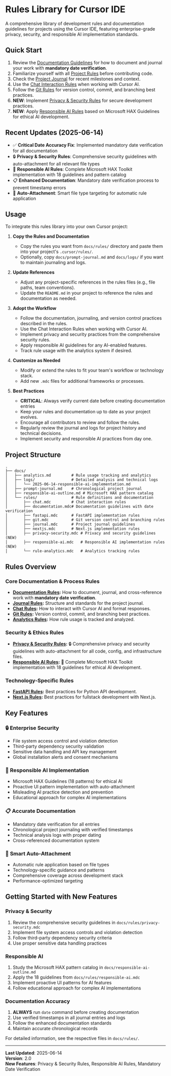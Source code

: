 # Rules Library for Cursor IDE

A comprehensive library of development rules and documentation guidelines for projects using the Cursor IDE, featuring enterprise-grade privacy, security, and responsible AI implementation standards.

## Quick Start

1. Review the [Documentation Guidelines](docs/rules/documentation.mdc) for how to document and journal your work with **mandatory date verification**.
2. Familiarize yourself with all [Project Rules](#rules-overview) before contributing code.
3. Check the [Project Journal](docs/prompt-journal.md) for recent milestones and context.
4. Use the [Chat Interaction Rules](docs/rules/chat.mdc) when working with Cursor AI.
5. Follow the [Git Rules](docs/rules/git.mdc) for version control, commit, and branching best practices.
6. **NEW**: Implement [Privacy & Security Rules](docs/rules/privacy-security.mdc) for secure development practices.
7. **NEW**: Apply [Responsible AI Rules](docs/rules/responsible-ai.mdc) based on Microsoft HAX Guidelines for ethical AI development.

## Recent Updates (2025-06-14)

- ✅ **Critical Date Accuracy Fix**: Implemented mandatory date verification for all documentation
- 🔒 **Privacy & Security Rules**: Comprehensive security guidelines with auto-attachment for all relevant file types
- 🤖 **Responsible AI Rules**: Complete Microsoft HAX Toolkit implementation with 18 guidelines and pattern catalog
- 📋 **Enhanced Documentation**: Mandatory date verification process to prevent timestamp errors
- 🎯 **Auto-Attachment**: Smart file type targeting for automatic rule application

## Usage

To integrate this rules library into your own Cursor project:

1. **Copy the Rules and Documentation**
   - Copy the rules you want from `docs/rules/` directory and paste them into your project's `.cursor/rules/`.
   - Optionally, copy `docs/prompt-journal.md` and `docs/logs/` if you want to maintain journaling and logs.

2. **Update References**
   - Adjust any project-specific references in the rules files (e.g., file paths, team conventions).
   - Update the `README.md` in your project to reference the rules and documentation as needed.

3. **Adopt the Workflow**
   - Follow the documentation, journaling, and version control practices described in the rules.
   - Use the Chat Interaction Rules when working with Cursor AI.
   - Implement privacy and security practices from the comprehensive security rules.
   - Apply responsible AI guidelines for any AI-enabled features.
   - Track rule usage with the analytics system if desired.

4. **Customize as Needed**
   - Modify or extend the rules to fit your team's workflow or technology stack.
   - Add new `.mdc` files for additional frameworks or processes.

5. **Best Practices**
   - **CRITICAL**: Always verify current date before creating documentation entries
   - Keep your rules and documentation up to date as your project evolves.
   - Encourage all contributors to review and follow the rules.
   - Regularly review the journal and logs for project history and technical decisions.
   - Implement security and responsible AI practices from day one.

## Project Structure

```
.
├── docs/
│   ├── analytics.md         # Rule usage tracking and analytics
│   ├── logs/                # Detailed analysis and technical logs
│   │   └── 2025-06-14-responsible-ai-implementation.md
│   ├── prompt-journal.md    # Chronological project journal
│   ├── responsible-ai-outline.md # Microsoft HAX pattern catalog
│   └── rules/               # Rule definitions and documentation
│       ├── chat.mdc         # Chat interaction rules
│       ├── documentation.mdc# Documentation guidelines with date verification
│       ├── fastapi.mdc      # FastAPI implementation rules
│       ├── git.mdc          # Git version control and branching rules
│       ├── journal.mdc      # Project journal guidelines
│       ├── nextjs.mdc       # Next.js implementation rules
│       ├── privacy-security.mdc # Privacy and security guidelines (NEW)
│       ├── responsible-ai.mdc   # Responsible AI implementation rules (NEW)
│       └── rule-analytics.mdc   # Analytics tracking rules
```

## Rules Overview

### Core Documentation & Process Rules
- **[Documentation Rules](docs/rules/documentation.mdc):** How to document, journal, and cross-reference work with **mandatory date verification**.
- **[Journal Rules](docs/rules/journal.mdc):** Structure and standards for the project journal.
- **[Chat Rules](docs/rules/chat.mdc):** How to interact with Cursor AI and format responses.
- **[Git Rules](docs/rules/git.mdc):** Version control, commit, and branching best practices.
- **[Analytics Rules](docs/rules/rule-analytics.mdc):** How rule usage is tracked and analyzed.

### Security & Ethics Rules
- **[Privacy & Security Rules](docs/rules/privacy-security.mdc):** 🔒 Comprehensive privacy and security guidelines with auto-attachment for all code, config, and infrastructure files.
- **[Responsible AI Rules](docs/rules/responsible-ai.mdc):** 🤖 Complete Microsoft HAX Toolkit implementation with 18 guidelines for ethical AI development.

### Technology-Specific Rules
- **[FastAPI Rules](docs/rules/fastapi.mdc):** Best practices for Python API development.
- **[Next.js Rules](docs/rules/nextjs.mdc):** Best practices for fullstack development with Next.js.

## Key Features

### 🔒 **Enterprise Security**
- File system access control and violation detection
- Third-party dependency security validation
- Sensitive data handling and API key management
- Global installation alerts and consent mechanisms

### 🤖 **Responsible AI Implementation**
- Microsoft HAX Guidelines (18 patterns) for ethical AI
- Proactive UI pattern implementation with auto-attachment
- Misleading AI practice detection and prevention
- Educational approach for complex AI implementations

### 📋 **Accurate Documentation**
- Mandatory date verification for all entries
- Chronological project journaling with verified timestamps
- Technical analysis logs with proper dating
- Cross-referenced documentation system

### 🎯 **Smart Auto-Attachment**
- Automatic rule application based on file types
- Technology-specific guidance and patterns
- Comprehensive coverage across development stack
- Performance-optimized targeting

## Getting Started with New Features

### Privacy & Security
1. Review the comprehensive security guidelines in `docs/rules/privacy-security.mdc`
2. Implement file system access controls and violation detection
3. Follow third-party dependency security criteria
4. Use proper sensitive data handling practices

### Responsible AI
1. Study the Microsoft HAX pattern catalog in `docs/responsible-ai-outline.md`
2. Apply the 18 guidelines from `docs/rules/responsible-ai.mdc`
3. Implement proactive UI patterns for AI features
4. Follow educational approach for complex AI implementations

### Documentation Accuracy
1. **ALWAYS** run `date` command before creating documentation
2. Use verified timestamps in all journal entries and logs
3. Follow the enhanced documentation standards
4. Maintain accurate chronological records

For detailed information, see the respective files in `docs/rules/`.

---

**Last Updated**: 2025-06-14  
**Version**: 2.0  
**New Features**: Privacy & Security Rules, Responsible AI Rules, Mandatory Date Verification 